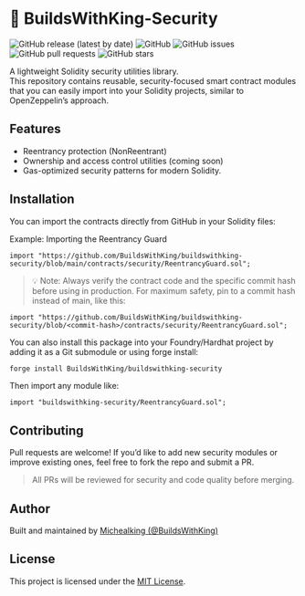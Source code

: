 # 🔐 BuildsWithKing-Security

![GitHub release (latest by date)](https://img.shields.io/github/v/release/BuildsWithKing/buildswithking-security)
![GitHub](https://img.shields.io/github/license/BuildsWithKing/buildswithking-security)
![GitHub issues](https://img.shields.io/github/issues/BuildsWithKing/buildswithking-security)
![GitHub pull requests](https://img.shields.io/github/issues-pr/BuildsWithKing/buildswithking-security)
![GitHub stars](https://img.shields.io/github/stars/BuildsWithKing/buildswithking-security?style=social)

A lightweight Solidity security utilities library.  
This repository contains reusable, security-focused smart contract modules that you can easily import into your Solidity projects, similar to OpenZeppelin’s approach.

## Features
- Reentrancy protection (NonReentrant)
- Ownership and access control utilities (coming soon)
- Gas-optimized security patterns for modern Solidity. 

## Installation

You can import the contracts directly from GitHub in your Solidity files:


Example: Importing the Reentrancy Guard

```solidity
import "https://github.com/BuildsWithKing/buildswithking-security/blob/main/contracts/security/ReentrancyGuard.sol";
```

> 💡 Note: Always verify the contract code and the specific commit hash before using in production.
For maximum safety, pin to a commit hash instead of main, like this:

```
import "https://github.com/BuildsWithKing/buildswithking-security/blob/<commit-hash>/contracts/security/ReentrancyGuard.sol";
```


You can also install this package into your Foundry/Hardhat project by adding it as a Git submodule or using forge install:

```bash
forge install BuildsWithKing/buildswithking-security
```

Then import any module like:

```
import "buildswithking-security/ReentrancyGuard.sol";
```

## Contributing

Pull requests are welcome! If you’d like to add new security modules or improve existing ones, feel free to fork the repo and submit a PR.

> All PRs will be reviewed for security and code quality before merging.


## Author
Built and maintained by [Michealking (@BuildsWithKing)](https://github.com/BuildsWithKing)

## License

This project is licensed under the [MIT License](https://github.com/BuildsWithKing/buildswithking-security/blob/main/LICENSE).
